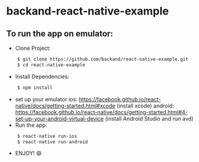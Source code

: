 backand-react-native-example
===

## To run the app on emulator:
- Clone Project:
```bash
    $ git clone https://github.com/backand/react-native-example.git
    $ cd react-native-example
```   
- Install Dependencies:
```bash
    $ npm install
```  
- set up your emulator
ios: https://facebook.github.io/react-native/docs/getting-started.html#xcode (install xcode)
android: https://facebook.github.io/react-native/docs/getting-started.html#4-set-up-your-android-virtual-device (install Android Studio and run avd)
- Run the app:
```bash
    $ react-native run-ios 
	$ react-native run-android
```  
- ENJOY! :smile:
